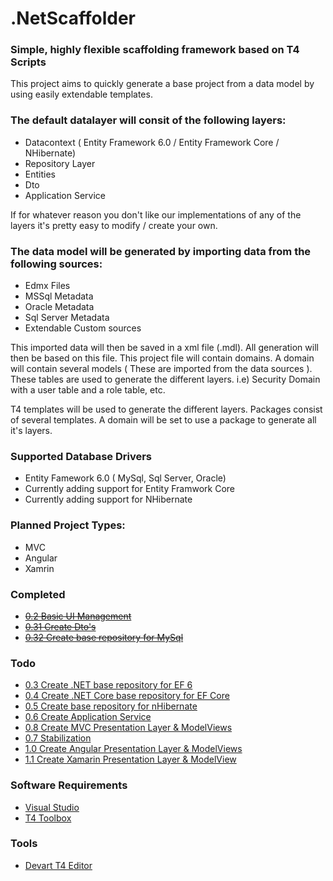 # .NetScaffolder

### Simple, highly flexible scaffolding framework based on T4 Scripts

This project aims to quickly generate a base project from a data model by using easily extendable templates. 

### The default datalayer will consit of the following layers:

- Datacontext ( Entity Framework 6.0 / Entity Framework Core / NHibernate)
- Repository Layer
- Entities
- Dto
- Application Service

If for whatever reason you don't like our implementations of any of the layers it's pretty easy to modify / create your own.

### The data model will be generated by importing data from the following sources:

- Edmx Files
- MSSql Metadata
- Oracle Metadata
- Sql Server Metadata
- Extendable Custom sources

This imported data will then be saved in a xml file (.mdl). All generation will then be based on this file.
This project file will contain domains. A domain will contain several models ( These are imported from the data sources ). These tables are used to generate the different layers. i.e) Security Domain with a user table and a role table, etc.

T4 templates will be used to generate the different layers. Packages consist of several templates. A domain will be set to use a package to generate all it's layers.  

### Supported Database Drivers

- Entity Famework 6.0 ( MySql, Sql Server, Oracle)
- Currently adding support for Entity Framwork Core
- Currently adding support for NHibernate

### Planned Project Types:

- MVC
- Angular 
- Xamrin

### Completed
- ~~[0.2 Basic UI Management](https://github.com/laredoza/.NetScaffolder/milestone/2)~~
- ~~[0.31 Create Dto's](https://github.com/laredoza/.NetScaffolder/milestone/7)~~
- ~~[0.32 Create base repository for MySql](https://github.com/laredoza/.NetScaffolder/milestone/9)~~

### Todo
- [0.3 Create .NET base repository for EF 6](https://github.com/laredoza/.NetScaffolder/milestone/3)
- [0.4 Create .NET Core base repository for EF Core](https://github.com/laredoza/.NetScaffolder/milestone/4)
- [0.5 Create base repository for nHibernate](https://github.com/laredoza/.NetScaffolder/milestone/5)
- [0.6 Create Application Service](https://github.com/laredoza/.NetScaffolder/milestone/6)
- [0.8 Create MVC Presentation Layer & ModelViews](https://github.com/laredoza/.NetScaffolder/milestone/8)
- [0.7 Stabilization](https://github.com/laredoza/.NetScaffolder/milestone/12)
- [1.0 Create Angular Presentation Layer & ModelViews](https://github.com/laredoza/.NetScaffolder/milestone/10)
- [1.1 Create Xamarin Presentation Layer & ModelView](https://github.com/laredoza/.NetScaffolder/milestone/11)

### Software Requirements
- [Visual Studio](https://www.visualstudio.com/downloads/)
- [T4 Toolbox](https://marketplace.visualstudio.com/items?itemName=OlegVSych.T4ToolboxforVisualStudio2017)

### Tools
- [Devart T4 Editor](https://www.devart.com/t4-editor/download.html)
